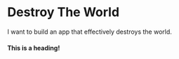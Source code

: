 # Destroy The World
I want to build an app that effectively destroys the world.

#### This is a heading!
